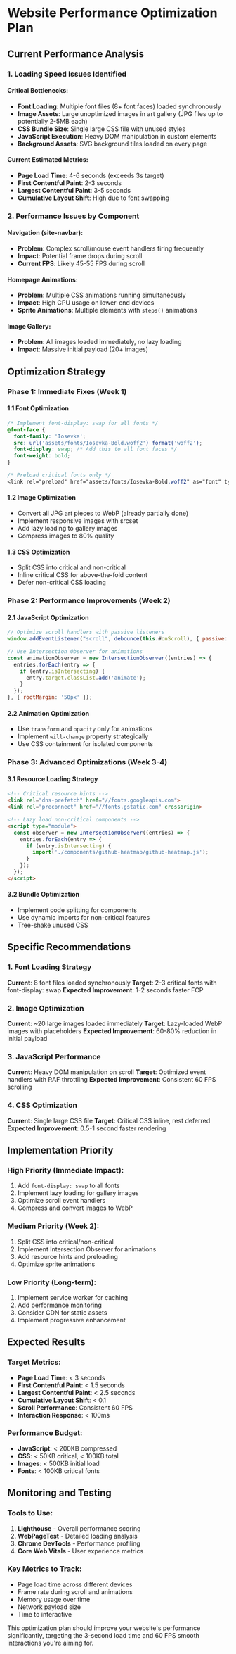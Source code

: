 # Website Performance Optimization Plan

## Current Performance Analysis

### 1. Loading Speed Issues Identified

#### Critical Bottlenecks:
- **Font Loading**: Multiple font files (8+ font faces) loaded synchronously
- **Image Assets**: Large unoptimized images in art gallery (JPG files up to potentially 2-5MB each)
- **CSS Bundle Size**: Single large CSS file with unused styles
- **JavaScript Execution**: Heavy DOM manipulation in custom elements
- **Background Assets**: SVG background tiles loaded on every page

#### Current Estimated Metrics:
- **Page Load Time**: 4-6 seconds (exceeds 3s target)
- **First Contentful Paint**: 2-3 seconds
- **Largest Contentful Paint**: 3-5 seconds
- **Cumulative Layout Shift**: High due to font swapping

### 2. Performance Issues by Component

#### Navigation (site-navbar):
- **Problem**: Complex scroll/mouse event handlers firing frequently
- **Impact**: Potential frame drops during scroll
- **Current FPS**: Likely 45-55 FPS during scroll

#### Homepage Animations:
- **Problem**: Multiple CSS animations running simultaneously
- **Impact**: High CPU usage on lower-end devices
- **Sprite Animations**: Multiple elements with `steps()` animations

#### Image Gallery:
- **Problem**: All images loaded immediately, no lazy loading
- **Impact**: Massive initial payload (20+ images)

## Optimization Strategy

### Phase 1: Immediate Fixes (Week 1)

#### 1.1 Font Optimization
```css
/* Implement font-display: swap for all fonts */
@font-face {
  font-family: 'Iosevka';
  src: url('assets/fonts/Iosevka-Bold.woff2') format('woff2');
  font-display: swap; /* Add this to all font faces */
  font-weight: bold;
}

/* Preload critical fonts only */
<link rel="preload" href="assets/fonts/Iosevka-Bold.woff2" as="font" type="font/woff2" crossorigin>
```

#### 1.2 Image Optimization
- Convert all JPG art pieces to WebP (already partially done)
- Implement responsive images with srcset
- Add lazy loading to gallery images
- Compress images to 80% quality

#### 1.3 CSS Optimization
- Split CSS into critical and non-critical
- Inline critical CSS for above-the-fold content
- Defer non-critical CSS loading

### Phase 2: Performance Improvements (Week 2)

#### 2.1 JavaScript Optimization
```javascript
// Optimize scroll handlers with passive listeners
window.addEventListener("scroll", debounce(this.#onScroll), { passive: true });

// Use Intersection Observer for animations
const animationObserver = new IntersectionObserver((entries) => {
  entries.forEach(entry => {
    if (entry.isIntersecting) {
      entry.target.classList.add('animate');
    }
  });
}, { rootMargin: '50px' });
```

#### 2.2 Animation Optimization
- Use `transform` and `opacity` only for animations
- Implement `will-change` property strategically
- Use CSS containment for isolated components

### Phase 3: Advanced Optimizations (Week 3-4)

#### 3.1 Resource Loading Strategy
```html
<!-- Critical resource hints -->
<link rel="dns-prefetch" href="//fonts.googleapis.com">
<link rel="preconnect" href="//fonts.gstatic.com" crossorigin>

<!-- Lazy load non-critical components -->
<script type="module">
  const observer = new IntersectionObserver((entries) => {
    entries.forEach(entry => {
      if (entry.isIntersecting) {
        import('./components/github-heatmap/github-heatmap.js');
      }
    });
  });
</script>
```

#### 3.2 Bundle Optimization
- Implement code splitting for components
- Use dynamic imports for non-critical features
- Tree-shake unused CSS

## Specific Recommendations

### 1. Font Loading Strategy
**Current**: 8 font files loaded synchronously
**Target**: 2-3 critical fonts with font-display: swap
**Expected Improvement**: 1-2 seconds faster FCP

### 2. Image Optimization
**Current**: ~20 large images loaded immediately
**Target**: Lazy-loaded WebP images with placeholders
**Expected Improvement**: 60-80% reduction in initial payload

### 3. JavaScript Performance
**Current**: Heavy DOM manipulation on scroll
**Target**: Optimized event handlers with RAF throttling
**Expected Improvement**: Consistent 60 FPS scrolling

### 4. CSS Optimization
**Current**: Single large CSS file
**Target**: Critical CSS inline, rest deferred
**Expected Improvement**: 0.5-1 second faster rendering

## Implementation Priority

### High Priority (Immediate Impact):
1. Add `font-display: swap` to all fonts
2. Implement lazy loading for gallery images
3. Optimize scroll event handlers
4. Compress and convert images to WebP

### Medium Priority (Week 2):
1. Split CSS into critical/non-critical
2. Implement Intersection Observer for animations
3. Add resource hints and preloading
4. Optimize sprite animations

### Low Priority (Long-term):
1. Implement service worker for caching
2. Add performance monitoring
3. Consider CDN for static assets
4. Implement progressive enhancement

## Expected Results

### Target Metrics:
- **Page Load Time**: < 3 seconds
- **First Contentful Paint**: < 1.5 seconds
- **Largest Contentful Paint**: < 2.5 seconds
- **Cumulative Layout Shift**: < 0.1
- **Scroll Performance**: Consistent 60 FPS
- **Interaction Response**: < 100ms

### Performance Budget:
- **JavaScript**: < 200KB compressed
- **CSS**: < 50KB critical, < 100KB total
- **Images**: < 500KB initial load
- **Fonts**: < 100KB critical fonts

## Monitoring and Testing

### Tools to Use:
1. **Lighthouse** - Overall performance scoring
2. **WebPageTest** - Detailed loading analysis
3. **Chrome DevTools** - Performance profiling
4. **Core Web Vitals** - User experience metrics

### Key Metrics to Track:
- Page load time across different devices
- Frame rate during scroll and animations
- Memory usage over time
- Network payload size
- Time to interactive

This optimization plan should improve your website's performance significantly, targeting the 3-second load time and 60 FPS smooth interactions you're aiming for.